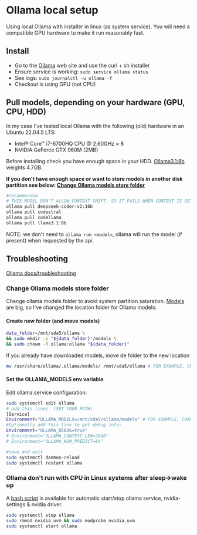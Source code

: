 # Ollama local setup

Using local Ollama with installer in linux (as system service).
You will need a compatible GPU hardware to make it run reasonably fast.

## Install

- Go to the [Ollama](https://ollama.com/download) web site and use the curl + sh installer
- Ensure service is working: `sudo service ollama status`
- See logs: `sudo journalctl -u ollama -f`
- Checkout is using GPU (not CPU)

## Pull models, depending on your hardware (GPU, CPU, HDD)

In my case I've tested local Ollama with the following (old) hardware in an Ubuntu 22.04.5 LTS:

- Intel® Core™ i7-6700HQ CPU @ 2.60GHz × 8
- NVIDIA GeForce GTX 960M (2MB)

Before installing check you have enough space in your HDD.  [Ollama3.1:8b](https://ollama.com/library/llama3.1) weights 4.7GB.

**If you don't have enough space or want to store models in another disk partition see below: [Change Ollama models store folder](#change-ollama-models-store-folder)**

```bash
#recommended
# THIS MODEL DON'T ALLOW CONTEXT SHIFT, SO IT FAILS WHEN CONTEXT IS GETTING BIGGER AND DON'T FIT INTO YOUR VRAM (f.ex making several questions)
ollama pull deepseek-coder-v2:16b
ollama pull codestral
ollama pull codellama
ollama pull llama3.1:8b
```

NOTE: we don't need to `ollama run <model>`, ollama will run the model (if present) when requested by the api.

## Troubleshooting

[Ollama docs/troubleshooting](https://github.com/ollama/ollama/blob/main/docs/troubleshooting.md)

### Change Ollama models store folder

Change ollama models folder to avoid system partition saturation.
[Models](https://ollama.com/library?sort=popular) are big, so I've changed the location folder for Ollama models:

#### Create new folder (and move models)

```bash
data_folder=/mnt/sda5/ollama \
&& sudo mkdir -p "${data_folder}"/models \
&& sudo chown -R ollama:ollama "${data_folder}"
```

If you already have downloaded models, move de folder to the new location

```bash
mv /usr/share/ollama/.ollama/models/ /mnt/sda5/ollama # FOR EXAMPLE, CHANGE PATH HERE!!!
```

#### Set the OLLAMA_MODELS env variable

Edit ollama.service configuration:

```bash
sudo systemctl edit ollama
# add this lines  (SET YOUR PATH)
[Service]
Environment="OLLAMA_MODELS=/mnt/sda5/ollama/models" # FOR EXAMPLE, CHANGE PATH HERE!!!
#Optionally add this line to get debug info:
Environment="OLLAMA_DEBUG=true"
# Environment="OLLAMA_CONTEXT_LEN=2048"
# Environment="OLLAMA_NUM_PREDICT=64"

#save and exit
sudo systemctl daemon-reload
sudo systemctl restart ollama
```

### Ollama don't run with CPU in Linux systems after sleep->wake up

A [bash script](scripts/nvidia-linux-restart.sh) is available for automatic start/stop ollama service, nvidia-settings & nvidia driver.

```bash
sudo systemctl stop ollama
sudo rmmod nvidia_uvm && sudo modprobe nvidia_uvm
sudo systemctl start ollama
```
